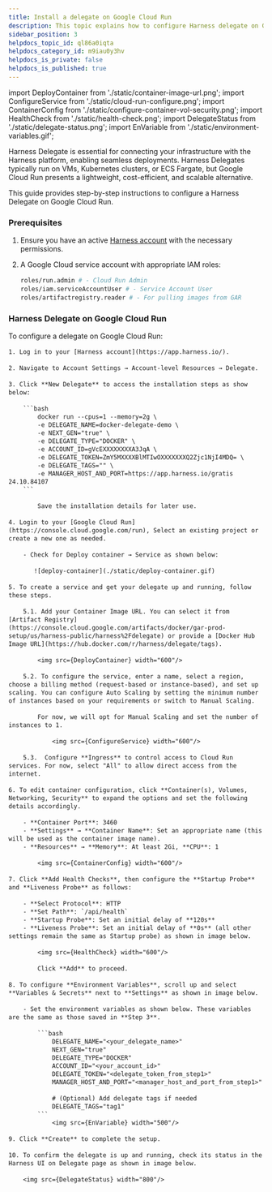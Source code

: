 ```yaml
---
title: Install a delegate on Google Cloud Run
description: This topic explains how to configure Harness delegate on Google Cloud Run.
sidebar_position: 3
helpdocs_topic_id: ql86a0iqta
helpdocs_category_id: m9iau0y3hv
helpdocs_is_private: false
helpdocs_is_published: true
---
```


import DeployContainer from './static/container-image-url.png';
import ConfigureService from './static/cloud-run-configure.png';
import ContainerConfig from './static/configure-container-vol-security.png';
import HealthCheck from './static/health-check.png';
import DelegateStatus from './static/delegate-status.png';
import EnVariable from './static/environment-variables.gif';

Harness Delegate is essential for connecting your infrastructure with the Harness platform, enabling seamless deployments. Harness Delegates typically run on VMs, Kubernetes clusters, or ECS Fargate, but Google Cloud Run presents a lightweight, cost-efficient, and scalable alternative.

This guide provides step-by-step instructions to configure a Harness Delegate on Google Cloud Run.

### Prerequisites

1. Ensure you have an active [Harness account](https://app.harness.io) with the necessary permissions. 

2. A Google Cloud service account with appropriate IAM roles:
    
    ```bash
    roles/run.admin # - Cloud Run Admin
    roles/iam.serviceAccountUser # - Service Account User
    roles/artifactregistry.reader # - For pulling images from GAR
    ```

### Harness Delegate on Google Cloud Run

To configure a delegate on Google Cloud Run:  

    1. Log in to your [Harness account](https://app.harness.io/).  

    2. Navigate to Account Settings → Account-level Resources → Delegate.  

    3. Click **New Delegate** to access the installation steps as show below:

        ```bash
            docker run --cpus=1 --memory=2g \
            -e DELEGATE_NAME=docker-delegate-demo \
            -e NEXT_GEN="true" \
            -e DELEGATE_TYPE="DOCKER" \
            -e ACCOUNT_ID=gVcEXXXXXXXXA3JqA \
            -e DELEGATE_TOKEN=ZmY5MXXXXBlMTIwOXXXXXXXQ2Zjc1NjI4MDQ= \
            -e DELEGATE_TAGS="" \
            -e MANAGER_HOST_AND_PORT=https://app.harness.io/gratis 24.10.84107
        ```

            Save the installation details for later use.

    4. Login to your [Google Cloud Run](https://console.cloud.google.com/run), Select an existing project or create a new one as needed.
 
        - Check for Deploy container → Service as shown below:

           ![deploy-container](./static/deploy-container.gif)
        
    5. To create a service and get your delegate up and running, follow these steps.

        5.1. Add your Container Image URL. You can select it from [Artifact Registry](https://console.cloud.google.com/artifacts/docker/gar-prod-setup/us/harness-public/harness%2Fdelegate) or provide a [Docker Hub Image URL](https://hub.docker.com/r/harness/delegate/tags).
        
            <img src={DeployContainer} width="600"/>

        5.2. To configure the service, enter a name, select a region, choose a billing method (request-based or instance-based), and set up scaling. You can configure Auto Scaling by setting the minimum number of instances based on your requirements or switch to Manual Scaling. 
        
            For now, we will opt for Manual Scaling and set the number of instances to 1.
                
                <img src={ConfigureService} width="600"/>
                                
        5.3.  Configure **Ingress** to control access to Cloud Run services. For now, select "All" to allow direct access from the internet.

    6. To edit container configuration, click **Container(s), Volumes, Networking, Security** to expand the options and set the following details accordingly.
        
        - **Container Port**: 3460  
        - **Settings** → **Container Name**: Set an appropriate name (this will be used as the container image name).  
        - **Resources** → **Memory**: At least 2Gi, **CPU**: 1 

            <img src={ContainerConfig} width="600"/>

    7. Click **Add Health Checks**, then configure the **Startup Probe** and **Liveness Probe** as follows:  

        - **Select Protocol**: HTTP  
        - **Set Path**: `/api/health`  
        - **Startup Probe**: Set an initial delay of **120s**  
        - **Liveness Probe**: Set an initial delay of **0s** (all other settings remain the same as Startup probe) as shown in image below.

            <img src={HealthCheck} width="600"/>  

            Click **Add** to proceed.

    8. To configure **Environment Variables**, scroll up and select **Variables & Secrets** next to **Settings** as shown in image below.

        - Set the environment variables as shown below. These variables are the same as those saved in **Step 3**.

            ```bash
                DELEGATE_NAME="<your_delegate_name>"
                NEXT_GEN="true"
                DELEGATE_TYPE="DOCKER"
                ACCOUNT_ID="<your_account_id>"
                DELEGATE_TOKEN="<delegate_token_from_step1>"
                MANAGER_HOST_AND_PORT="<manager_host_and_port_from_step1>"

                # (Optional) Add delegate tags if needed
                DELEGATE_TAGS="tag1"
            ``` 
                <img src={EnVariable} width="500"/>

    9. Click **Create** to complete the setup.

    10. To confirm the delegate is up and running, check its status in the Harness UI on Delegate page as shown in image below.

        <img src={DelegateStatus} width="800"/>





             


